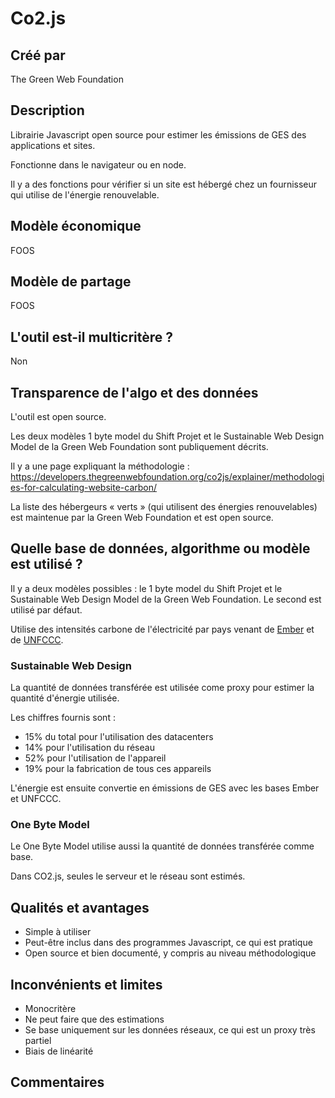 # Co2.js

## Créé par

The Green Web Foundation

## Description

Librairie Javascript open source pour estimer les émissions de GES des applications et sites.

Fonctionne dans le navigateur ou en node.

Il y a des fonctions pour vérifier si un site est hébergé chez un fournisseur qui utilise de l'énergie renouvelable.


## Modèle économique

FOOS

## Modèle de partage

FOOS

## L'outil est-il multicritère ?

Non

## Transparence de l'algo et des données

L'outil est open source.

Les deux modèles 1 byte model du Shift Projet et le Sustainable Web Design Model de la Green Web Foundation sont publiquement décrits.

Il y a une page expliquant la méthodologie : https://developers.thegreenwebfoundation.org/co2js/explainer/methodologies-for-calculating-website-carbon/

La liste des hébergeurs « verts » (qui utilisent des énergies renouvelables) est maintenue par la Green Web Foundation et est open source.

## Quelle base de données, algorithme ou modèle est utilisé ?

Il y a deux modèles possibles : le 1 byte model du Shift Projet et le Sustainable Web Design Model de la Green Web Foundation.
Le second est utilisé par défaut.

Utilise des intensités carbone de l'électricité par pays venant de [Ember](https://ember-climate.org/data/data-tools/data-explorer/) et de [UNFCCC](https://unfccc.int/).

### Sustainable Web Design

La quantité de données transférée est utilisée come proxy pour estimer la quantité d'énergie utilisée.

Les chiffres fournis sont : 
- 15% du total pour l'utilisation des datacenters
- 14% pour l'utilisation du réseau
- 52% pour l'utilisation de l'appareil
- 19% pour la fabrication de tous ces appareils

L'énergie est ensuite convertie en émissions de GES avec les bases Ember et UNFCCC.

### One Byte Model

Le One Byte Model utilise aussi la quantité de données transférée comme base.

Dans CO2.js, seules le serveur et le réseau sont estimés.

## Qualités et avantages

- Simple à utiliser
- Peut-être inclus dans des programmes Javascript, ce qui est pratique
- Open source et bien documenté, y compris au niveau méthodologique

## Inconvénients et limites

- Monocritère
- Ne peut faire que des estimations
- Se base uniquement sur les données réseaux, ce qui est un proxy très partiel
- Biais de linéarité

## Commentaires



